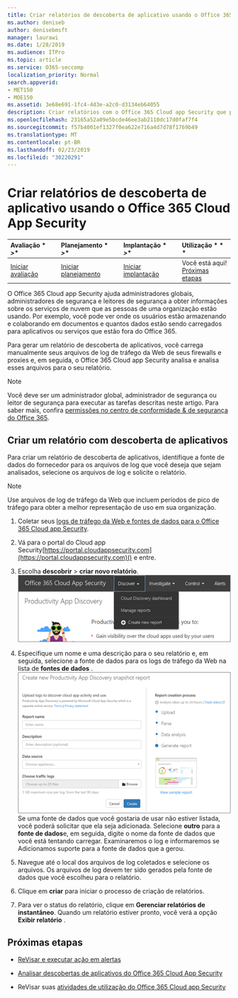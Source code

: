 ```yaml
---
title: Criar relatórios de descoberta de aplicativo usando o Office 365 Cloud App Security
ms.author: deniseb
author: denisebmsft
manager: laurawi
ms.date: 1/28/2019
ms.audience: ITPro
ms.topic: article
ms.service: O365-seccomp
localization_priority: Normal
search.appverid:
- MET150
- MOE150
ms.assetid: 3e68e691-1fc4-4d3e-a2c0-d3134eb64055
description: Criar relatórios com o Office 365 Cloud app Security que permite que você entenda como as pessoas em sua organização estão usando o Office 365 e outros aplicativos.
ms.openlocfilehash: 23165a52a09e5bcde46ee3ab2110dc17d0faf7f4
ms.sourcegitcommit: f57b4001ef1327f0ea622e716a4d7d78f1769b49
ms.translationtype: MT
ms.contentlocale: pt-BR
ms.lasthandoff: 02/23/2019
ms.locfileid: "30220291"
---
```

# <a name="create-app-discovery-reports-using-office-365-cloud-app-security"></a>Criar relatórios de descoberta de aplicativo usando o Office 365 Cloud App Security

|Avaliação * *\>**|Planejamento * *\>**|Implantação * *\>**|Utilização * * *|
|:-----|:-----|:-----|:-----|
|[Iniciar avaliação](office-365-cas-overview.md) <br/> |[Iniciar planejamento](get-ready-for-office-365-cas.md) <br/> |[Iniciar implantação](turn-on-office-365-cas.md) <br/> |Você está aqui!  <br/> [Próximas etapas](#next-steps) <br/> |
   
O Office 365 Cloud app Security ajuda administradores globais, administradores de segurança e leitores de segurança a obter informações sobre os serviços de nuvem que as pessoas de uma organização estão usando. Por exemplo, você pode ver onde os usuários estão armazenando e colaborando em documentos e quantos dados estão sendo carregados para aplicativos ou serviços que estão fora do Office 365.
  
Para gerar um relatório de descoberta de aplicativos, você carrega manualmente seus arquivos de log de tráfego da Web de seus firewalls e proxies e, em seguida, o Office 365 Cloud app Security analisa e analisa esses arquivos para o seu relatório.
  
> [!NOTE]
> Você deve ser um administrador global, administrador de segurança ou leitor de segurança para executar as tarefas descritas neste artigo. Para saber mais, confira [permissões no centro de conformidade &amp; de segurança do Office 365](permissions-in-the-security-and-compliance-center.md). 
  
## <a name="create-a-report-with-app-discovery"></a>Criar um relatório com descoberta de aplicativos

Para criar um relatório de descoberta de aplicativos, identifique a fonte de dados do fornecedor para os arquivos de log que você deseja que sejam analisados, selecione os arquivos de log e solicite o relatório.
  
> [!NOTE]
> Use arquivos de log de tráfego da Web que incluem períodos de pico de tráfego para obter a melhor representação de uso em sua organização. 
  
1. Coletar seus [logs de tráfego da Web e fontes de dados para o Office 365 Cloud app Security](web-traffic-logs-and-data-sources-for-ocas.md).
    
2. Vá para o portal do Cloud app Security[https://portal.cloudappsecurity.com](https://portal.cloudappsecurity.com)() e entre. 
       
3. Escolha **descobrir** \> **criar novo relatório**. <br>![No portal CAS do Office 365, escolha descobrir](media/73b5299f-94b5-49dd-a00f-154d188eb2c5.png)<br>
  
4. Especifique um nome e uma descrição para o seu relatório e, em seguida, selecione a fonte de dados para os logs de tráfego da Web na lista de **fontes de dados** . <br>![Em CAS do O365, escolha \> descobrir criar novo relatório](media/22e660f0-5eb2-49fa-9fea-f88a5809a07b.png)<br>Se uma fonte de dados que você gostaria de usar não estiver listada, você poderá solicitar que ela seja adicionada. Selecione **outro** para a **fonte de dados**e, em seguida, digite o nome da fonte de dados que você está tentando carregar. Examinaremos o log e informaremos se Adicionamos suporte para a fonte de dados que a gerou. 
  
5. Navegue até o local dos arquivos de log coletados e selecione os arquivos. Os arquivos de log devem ter sido gerados pela fonte de dados que você escolheu para o relatório.
    
6. Clique em **criar** para iniciar o processo de criação de relatórios. 
    
7. Para ver o status do relatório, clique em **Gerenciar relatórios de instantâneo**. Quando um relatório estiver pronto, você verá a opção **Exibir relatório** . 
    
## <a name="next-steps"></a>Próximas etapas

- [ReVisar e executar ação em alertas](review-office-365-cas-alerts.md)
    
- [Analisar descobertas de aplicativos do Office 365 Cloud App Security](review-app-discovery-findings-in-ocas.md)
    
- ReVisar suas [atividades de utilização do Office 365 Cloud app Security](utilization-activities-for-ocas.md)
    

